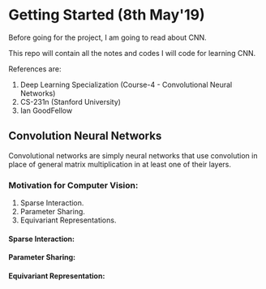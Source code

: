 # Getting Started (8th May'19)

Before going for the project, I am going to read about CNN. 

This repo will contain all the notes and codes I will code for learning CNN.

References are:

1. Deep Learning Specialization (Course-4 - Convolutional Neural Networks)
2. CS-231n (Stanford University)
3. Ian GoodFellow

## Convolution Neural Networks

Convolutional networks are simply neural networks that use convolution in place of general matrix multiplication in at least one of their layers. 

### Motivation for Computer Vision:

1. Sparse Interaction.
2. Parameter Sharing.
3. Equivariant Representations.

#### Sparse Interaction:



#### Parameter Sharing:



#### Equivariant Representation:





